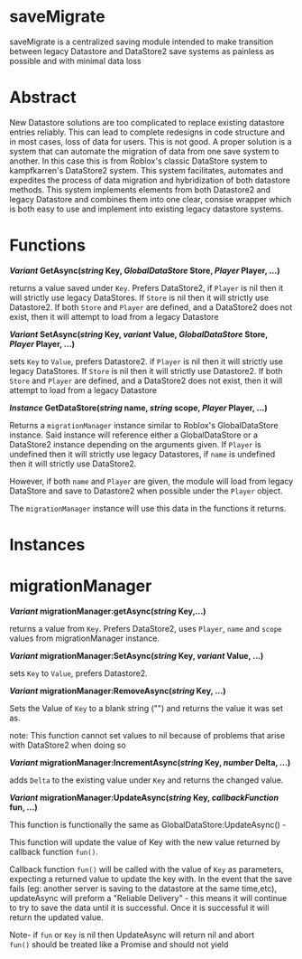# saveMigrate
saveMigrate is a centralized saving module intended to make transition between legacy Datastore and DataStore2 save systems as painless as possible and with minimal data loss

# Abstract
New Datastore solutions are too complicated to replace existing datastore entries reliably. This can lead to complete redesigns in code structure and in most cases, loss of data for users. This is not good. A proper solution is a system that can automate the migration of data from one save system to another. In this case this is from Roblox's classic DataStore system to kampfkarren's DataStore2 system. This system facilitates, automates and expedites the process of data migration and hybridization of both datastore methods. This system implements elements from both Datastore2 and legacy Datastore and combines them into one clear, consise wrapper which is both easy to use and implement into existing legacy datastore systems.

# Functions


***Variant* GetAsync(*string* Key, *GlobalDataStore* Store,  *Player* Player, ...)**

  returns a value saved under `Key`. Prefers DataStore2, if `Player` is nil then it will strictly use legacy DataStores. If `Store` is nil then it will strictly use Datastore2. If both `Store` and `Player` are defined, and a DataStore2 does not exist, then it will attempt to load from a legacy Datastore

***Variant* SetAsync(*string* Key, *variant* Value, *GlobalDataStore* Store,  *Player* Player, ...)**
  
  sets `Key` to `Value`, prefers Datastore2. if `Player` is nil then it will strictly use legacy DataStores. If `Store` is nil then it will strictly use Datastore2. If both `Store` and `Player` are defined, and a DataStore2 does not exist, then it will attempt to load from a legacy Datastore

***Instance* GetDataStore(*string* name, *string* scope, *Player* Player, ...)**
  
  Returns a `migrationManager` instance similar to Roblox's GlobalDataStore instance. Said instance will reference either a GlobalDataStore or a DataStore2 instance depending on the arguments given. If `Player` is undefined then it will strictly use legacy Datastores, if `name` is undefined then it will strictly use DataStore2. 

However, if both `name` and `Player` are given, the module will load from legacy DataStore and save to Datastore2 when possible under the `Player` object. 

The `migrationManager` instance will use this data in the functions it returns.





# Instances


# migrationManager

***Variant* migrationManager:getAsync(*string* Key,...)**
  
  returns a value from `Key`. Prefers DataStore2, uses `Player`, `name` and `scope` values from migrationManager instance. 


***Variant* migrationManager:SetAsync(*string* Key, *variant* Value, ...)**
  
  sets `Key` to `Value`, prefers Datastore2.

***Variant* migrationManager:RemoveAsync(*string* Key,  ...)**
  
  Sets the Value of `Key` to a blank string ("") and returns the value it was set as.


  note: This function cannot set values to nil because of problems that arise with DataStore2 when doing so


***Variant* migrationManager:IncrementAsync(*string* Key, *number* Delta, ...)**
  
  adds `Delta` to the existing value under `Key` and returns the changed value.



***Variant* migrationManager:UpdateAsync(*string* Key, *callbackFunction* fun, ...)**
  
  This function is functionally the same as GlobalDataStore:UpdateAsync() -

This function will update the value of Key with the new value returned by callback function `fun()`. 

Callback function `fun()` will be called with the value of `Key` as parameters, expecting a returned value to update the key with.
In the event that the save fails (eg: another server is saving to the datastore at the same time,etc), updateAsync will preform a "Reliable Delivery" - this means it will continue to try to
save the data until it is successful. Once it is successful it will return the updated value.

Note-
if `fun` or `Key` is nil then UpdateAsync will return nil and abort  
`fun()` should be treated like a Promise and should not yield








